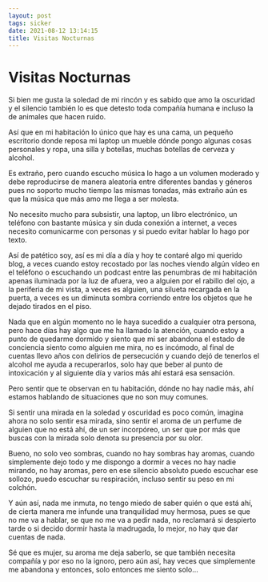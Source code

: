```yaml
---
layout: post
tags: sicker
date: 2021-08-12 13:14:15
title: Visitas Nocturnas
---
```


# Visitas Nocturnas

Si bien me gusta la soledad de mi rincón y es sabido que amo la oscuridad y el silencio también lo es que detesto toda compañía humana e incluso la de animales que hacen ruido.

Así que en mi habitación lo único que hay es una cama, un pequeño escritorio donde reposa mi laptop un mueble dónde pongo algunas cosas personales y ropa, una silla y botellas, muchas botellas de cerveza y alcohol.

Es extraño, pero cuando escucho música lo hago a un volumen moderado y debe reproducirse de manera aleatoria entre diferentes bandas y géneros pues no soporto mucho tiempo las mismas tonadas, más extraño aún es que la música que más amo me llega a ser molesta.

No necesito mucho para subsistir, una laptop, un libro electrónico, un teléfono con bastante música y sin duda conexión a internet, a veces necesito comunicarme con personas y si puedo evitar hablar lo hago por texto.

Así de patético soy, así es mi día a día y hoy te contaré algo mi querido blog, a veces cuando estoy recostado por las noches viendo algún vídeo en el teléfono o escuchando un podcast entre las penumbras de mi habitación apenas iluminada por la luz de afuera, veo a alguien por el rabillo del ojo, a la periferia de mi vista, a veces es alguien, una silueta recargada en la puerta, a veces es un diminuta sombra corriendo entre los objetos que he dejado tirados en el piso.

Nada que en algún momento no le haya sucedido a cualquier otra persona, pero hace días hay algo que me ha llamado la atención, cuando estoy a punto de quedarme dormido y siento que mi ser abandona el estado de conciencia siento como alguien me mira, no es incómodo, al final de cuentas llevo años con delirios de persecución y cuando dejó de tenerlos el alcohol me ayuda a recuperarlos, solo hay que beber al punto de intoxicación y al siguiente día y varios más ahí estará esa sensación.

Pero sentir que te observan en tu habitación, dónde no hay nadie más, ahí estamos hablando de situaciones que no son muy comunes.

Si sentir una mirada en la soledad y oscuridad es poco común, imagina ahora no solo sentir esa mirada, sino sentir el aroma de un perfume de alguien que no está ahí, de un ser incorpóreo, un ser que por más que buscas con la mirada solo denota su presencia por su olor.

Bueno, no solo veo sombras, cuando no hay sombras hay aromas, cuando simplemente dejo todo y me dispongo a dormir a veces no hay nadie mirando, no hay aromas, pero en ese silencio absoluto puedo escuchar ese sollozo, puedo escuchar su respiración, incluso sentir su peso en mi colchón.

Y aún así, nada me inmuta, no tengo miedo de saber quién o que está ahí, de cierta manera me infunde una tranquilidad muy hermosa, pues se que no me va a hablar, se que no me va a pedir nada, no reclamará si despierto tarde o si decido dormir hasta la madrugada, lo mejor, no hay que dar cuentas de nada.

Sé que es mujer, su aroma me deja saberlo, se que también necesita compañía y por eso no la ignoro, pero aún así, hay veces que simplemente me abandona y entonces, solo entonces me siento solo...
